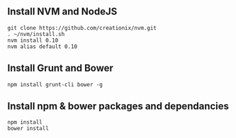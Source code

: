 Install NVM and NodeJS
----------------------

```
git clone https://github.com/creationix/nvm.git
. ~/nvm/install.sh
nvm install 0.10
nvm alias default 0.10
```

Install Grunt and Bower
-----------------------
```
npm install grunt-cli bower -g
```

Install npm & bower packages and dependancies
---------------------------------------------
```
npm install
bower install
```
